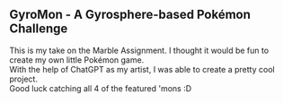 ## GyroMon - A Gyrosphere-based Pokémon Challenge

This is my take on the Marble Assignment. I thought it would be fun to create my own little Pokémon game.  
With the help of ChatGPT as my artist, I was able to create a pretty cool project.  
Good luck catching all 4 of the featured 'mons :D
